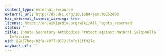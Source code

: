 ```yaml
---
content_type: external-resource
external_url: http://dx.doi.org/10.1084/jem.20052093
has_external_license_warning: true
license: https://en.wikipedia.org/wiki/All_rights_reserved
status: ''
title: Innate Secretory Antibodies Protect against Natural Salmonella Typhimurium
  Infection
uid: 87857bde-b2fa-49f7-9372-5bfc11ff927e
wayback_url: ''
---
```

